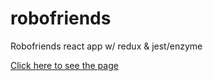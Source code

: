 # robofriends
Robofriends react app w/ redux & jest/enzyme

[Click here to see the page](https://agildav.github.io/robofriends/)
